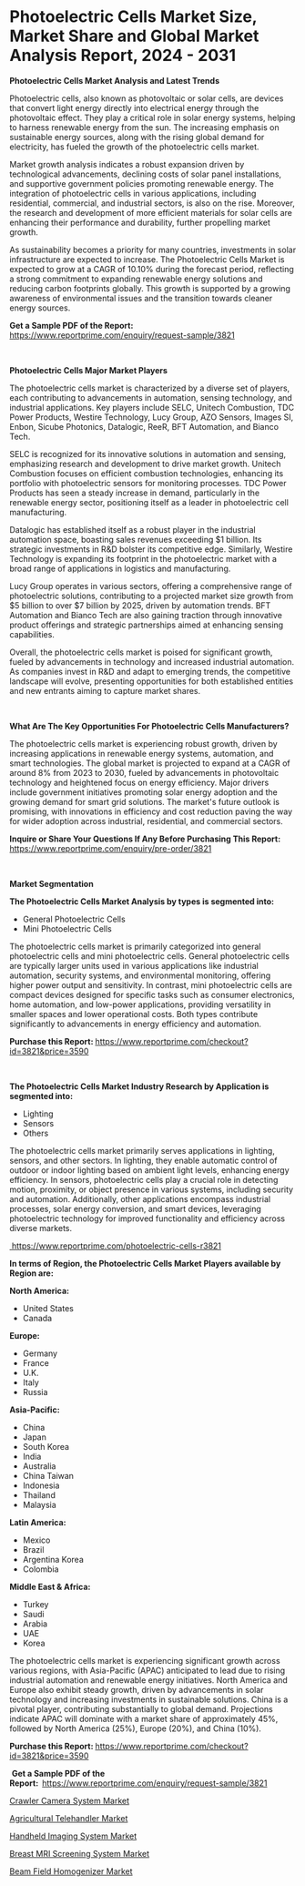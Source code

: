 <p><h1>Photoelectric Cells Market Size, Market Share and Global Market Analysis Report, 2024 - 2031</h1></p><p><strong>Photoelectric Cells Market Analysis and Latest Trends</strong></p>
<p><p>Photoelectric cells, also known as photovoltaic or solar cells, are devices that convert light energy directly into electrical energy through the photovoltaic effect. They play a critical role in solar energy systems, helping to harness renewable energy from the sun. The increasing emphasis on sustainable energy sources, along with the rising global demand for electricity, has fueled the growth of the photoelectric cells market.</p><p>Market growth analysis indicates a robust expansion driven by technological advancements, declining costs of solar panel installations, and supportive government policies promoting renewable energy. The integration of photoelectric cells in various applications, including residential, commercial, and industrial sectors, is also on the rise. Moreover, the research and development of more efficient materials for solar cells are enhancing their performance and durability, further propelling market growth.</p><p>As sustainability becomes a priority for many countries, investments in solar infrastructure are expected to increase. The Photoelectric Cells Market is expected to grow at a CAGR of 10.10% during the forecast period, reflecting a strong commitment to expanding renewable energy solutions and reducing carbon footprints globally. This growth is supported by a growing awareness of environmental issues and the transition towards cleaner energy sources.</p></p>
<p><strong>Get a Sample PDF of the Report:&nbsp;</strong> <a href="https://www.reportprime.com/enquiry/request-sample/3821">https://www.reportprime.com/enquiry/request-sample/3821</a></p>
<p>&nbsp;</p>
<p><strong>Photoelectric Cells Major Market Players</strong></p>
<p><p>The photoelectric cells market is characterized by a diverse set of players, each contributing to advancements in automation, sensing technology, and industrial applications. Key players include SELC, Unitech Combustion, TDC Power Products, Westire Technology, Lucy Group, AZO Sensors, Images SI, Enbon, Sicube Photonics, Datalogic, ReeR, BFT Automation, and Bianco Tech.</p><p>SELC is recognized for its innovative solutions in automation and sensing, emphasizing research and development to drive market growth. Unitech Combustion focuses on efficient combustion technologies, enhancing its portfolio with photoelectric sensors for monitoring processes. TDC Power Products has seen a steady increase in demand, particularly in the renewable energy sector, positioning itself as a leader in photoelectric cell manufacturing.</p><p>Datalogic has established itself as a robust player in the industrial automation space, boasting sales revenues exceeding $1 billion. Its strategic investments in R&D bolster its competitive edge. Similarly, Westire Technology is expanding its footprint in the photoelectric market with a broad range of applications in logistics and manufacturing.</p><p>Lucy Group operates in various sectors, offering a comprehensive range of photoelectric solutions, contributing to a projected market size growth from $5 billion to over $7 billion by 2025, driven by automation trends. BFT Automation and Bianco Tech are also gaining traction through innovative product offerings and strategic partnerships aimed at enhancing sensing capabilities.</p><p>Overall, the photoelectric cells market is poised for significant growth, fueled by advancements in technology and increased industrial automation. As companies invest in R&D and adapt to emerging trends, the competitive landscape will evolve, presenting opportunities for both established entities and new entrants aiming to capture market shares.</p></p>
<p>&nbsp;</p>
<p><strong>What Are The Key Opportunities For Photoelectric Cells Manufacturers?</strong></p>
<p><p>The photoelectric cells market is experiencing robust growth, driven by increasing applications in renewable energy systems, automation, and smart technologies. The global market is projected to expand at a CAGR of around 8% from 2023 to 2030, fueled by advancements in photovoltaic technology and heightened focus on energy efficiency. Major drivers include government initiatives promoting solar energy adoption and the growing demand for smart grid solutions. The market's future outlook is promising, with innovations in efficiency and cost reduction paving the way for wider adoption across industrial, residential, and commercial sectors.</p></p>
<p><strong>Inquire or Share Your Questions If Any Before Purchasing This Report:</strong> <a href="https://www.reportprime.com/enquiry/pre-order/3821">https://www.reportprime.com/enquiry/pre-order/3821</a></p>
<p>&nbsp;</p>
<p><strong>Market Segmentation</strong></p>
<p><strong>The Photoelectric Cells Market Analysis by types is segmented into:</strong></p>
<p><ul><li>General Photoelectric Cells</li><li>Mini Photoelectric Cells</li></ul></p>
<p><p>The photoelectric cells market is primarily categorized into general photoelectric cells and mini photoelectric cells. General photoelectric cells are typically larger units used in various applications like industrial automation, security systems, and environmental monitoring, offering higher power output and sensitivity. In contrast, mini photoelectric cells are compact devices designed for specific tasks such as consumer electronics, home automation, and low-power applications, providing versatility in smaller spaces and lower operational costs. Both types contribute significantly to advancements in energy efficiency and automation.</p></p>
<p><strong>Purchase this Report:&nbsp;</strong><a href="https://www.reportprime.com/checkout?id=3821&price=3590">https://www.reportprime.com/checkout?id=3821&price=3590</a></p>
<p>&nbsp;</p>
<p><strong>The Photoelectric Cells Market Industry Research by Application is segmented into:</strong></p>
<p><ul><li>Lighting</li><li>Sensors</li><li>Others</li></ul></p>
<p><p>The photoelectric cells market primarily serves applications in lighting, sensors, and other sectors. In lighting, they enable automatic control of outdoor or indoor lighting based on ambient light levels, enhancing energy efficiency. In sensors, photoelectric cells play a crucial role in detecting motion, proximity, or object presence in various systems, including security and automation. Additionally, other applications encompass industrial processes, solar energy conversion, and smart devices, leveraging photoelectric technology for improved functionality and efficiency across diverse markets.</p></p>
<p><a href="https://www.reportprime.com/photoelectric-cells-r3821">&nbsp;https://www.reportprime.com/photoelectric-cells-r3821</a></p>
<p><strong>In terms of Region, the Photoelectric Cells Market Players available by Region are:</strong></p>
<p>
    <p> <strong> North America: </strong>
        <ul>
            <li>United States</li>
            <li>Canada</li>
        </ul>
        </p> 
    <p> <strong> Europe: </strong>
        <ul>
            <li>Germany</li>
            <li>France</li>
            <li>U.K.</li>
            <li>Italy</li>
            <li>Russia</li>
        </ul>
        </p> 
    <p> <strong> Asia-Pacific: </strong>
        <ul>
            <li>China</li>
            <li>Japan</li>
            <li>South Korea</li>
            <li>India</li>
            <li>Australia</li>
            <li>China Taiwan</li>
            <li>Indonesia</li>
            <li>Thailand</li>
            <li>Malaysia</li>
        </ul>
        </p> 
    <p> <strong> Latin America: </strong>
        <ul>
            <li>Mexico</li>
            <li>Brazil</li>
            <li>Argentina Korea</li>
            <li>Colombia</li>
        </ul>
        </p> 
    <p> <strong> Middle East & Africa: </strong>
        <ul>
            <li>Turkey</li>
            <li>Saudi</li>
            <li>Arabia</li>
            <li>UAE</li>
            <li>Korea</li>
        </ul>
    </p>
    </p>
<p><p>The photoelectric cells market is experiencing significant growth across various regions, with Asia-Pacific (APAC) anticipated to lead due to rising industrial automation and renewable energy initiatives. North America and Europe also exhibit steady growth, driven by advancements in solar technology and increasing investments in sustainable solutions. China is a pivotal player, contributing substantially to global demand. Projections indicate APAC will dominate with a market share of approximately 45%, followed by North America (25%), Europe (20%), and China (10%).</p></p>
<p><strong>Purchase this Report: </strong><a href="https://www.reportprime.com/checkout?id=3821&price=3590">https://www.reportprime.com/checkout?id=3821&price=3590</a></p>
<p>&nbsp;<strong>Get a Sample PDF of the Report:&nbsp;&nbsp;</strong><a href="https://www.reportprime.com/enquiry/request-sample/3821">https://www.reportprime.com/enquiry/request-sample/3821</a></p>
<p><strong></strong></p>
<p><p><a href="https://www.linkedin.com/pulse/crawler-camera-system-market-share-new-trends-analysis-its-type-fdrkc?trackingId=t52auh0DQJS2qer98xXdRQ%3D%3D">Crawler Camera System Market</a></p><p><a href="https://www.linkedin.com/pulse/agricultural-telehandler-market-share-size-trends-industry-analysis-qy6xc?trackingId=soOdDiNpTUGgAKMSumVyTw%3D%3D">Agricultural Telehandler Market</a></p><p><a href="https://issuu.com/reportprime-2/docs/handheld-imaging-system-market-size_c102e488d95b55">Handheld Imaging System Market</a></p><p><a href="https://issuu.com/reportprime-2/docs/breast-mri-screening-system-market-_926326f8b11094">Breast MRI Screening System Market</a></p><p><a href="https://github.com/CliffMedina6/Market-Research-Report-List-6/blob/main/beam-field-homogenizer-market.md">Beam Field Homogenizer Market</a></p></p>
